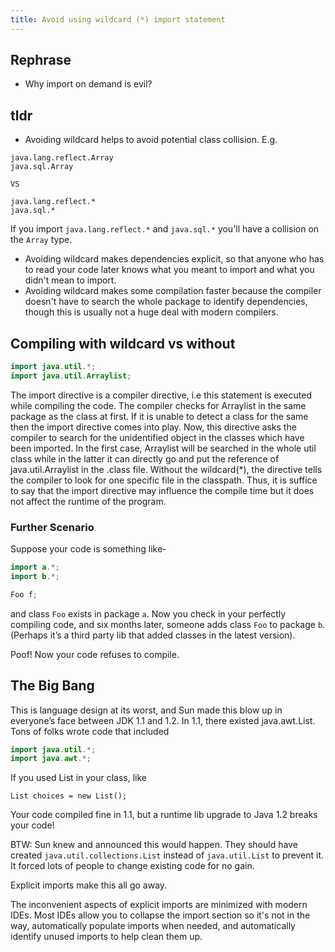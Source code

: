```yaml
---
title: Avoid using wildcard (*) import statement
---
```


## Rephrase

- Why import on demand is evil?


## tldr

- Avoiding wildcard helps to avoid potential class collision. E.g.
```text
java.lang.reflect.Array
java.sql.Array

VS

java.lang.reflect.*
java.sql.*
```
If you import `java.lang.reflect.*` and `java.sql.*` you'll have a collision on the `Array` type.
- Avoiding wildcard makes dependencies explicit, so that anyone who has to read your code later knows what you meant to import and what you didn't mean to import.
- Avoiding wildcard makes some compilation faster because the compiler doesn't have to search the whole package to identify dependencies, though this is usually not a huge deal with modern compilers.

## Compiling with wildcard vs without
```java
import java.util.*;
import java.util.Arraylist;
```
The import directive is a compiler directive, i.e this statement is executed while compiling the code. 
The compiler checks for Arraylist in the same package as the class at first. If it is unable to detect a class for the
same then the import directive comes into play. Now, this directive asks the compiler to search for the unidentified object in
the classes which have been imported. In the first case, Arraylist will be searched in the whole util class while in the latter 
it can directly go and put the reference of java.util.Arraylist in the .class file. Without the wildcard(*), the directive tells 
the compiler to look for one specific file in the classpath. Thus, it is suffice to say that the import directive may influence 
the compile time but it does not affect the runtime of the program.

### Further Scenario
Suppose your code is something like-

```java
import a.*;
import b.*;

Foo f;
```

and class `Foo` exists in package `a`. Now you check in your perfectly compiling code, and six months later, someone adds class
`Foo` to package `b`. (Perhaps it’s a third party lib that added classes in the latest version).

Poof! Now your code refuses to compile.

## The Big Bang
This is language design at its worst, and Sun made this blow up in everyone’s face between JDK 1.1 and 1.2. In 1.1, there existed java.awt.List. Tons of folks wrote code that included

```java
import java.util.*;
import java.awt.*;
```
If you used List in your class, like

`List choices = new List();`

Your code compiled fine in 1.1, but a runtime lib upgrade to Java 1.2 breaks your code!

BTW: Sun knew and announced this would happen. They should have created `java.util.collections.List` instead of `java.util.List` to prevent it.
It forced lots of people to change existing code for no gain.

Explicit imports make this all go away.

The inconvenient aspects of explicit imports are minimized with modern IDEs. Most IDEs allow you to collapse the import section so it's not in the way, automatically populate imports when needed, and automatically identify unused imports to help clean them up.
